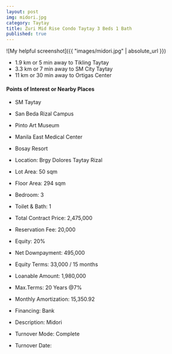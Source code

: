 ```yaml
---
layout: post
img: midori.jpg
category: Taytay
title: Zuri Mid Rise Condo Taytay 3 Beds 1 Bath
published: true
---
```



![My helpful screenshot]({{ "images/midori.jpg" | absolute_url }})

- 1.9 km or 5 min away to Tikling Taytay
- 3.3 km or 7 min away to SM City Taytay
- 11 km or 30 min away to Ortigas Center

<h4>Points of Interest or Nearby Places</h4>

- SM Taytay
- San Beda Rizal Campus
- Pinto Art Museum
- Manila East Medical Center
- Bosay Resort

- Location: Brgy Dolores Taytay Rizal
- Lot Area: 50 sqm
- Floor Area: 294 sqm
- Bedroom: 3
- Toilet & Bath: 1


- Total Contract Price: 2,475,000
- Reservation Fee: 20,000
- Equity: 20%
- Net Downpayment: 495,000
- Equity Terms: 33,000 / 15 months
- Loanable Amount: 1,980,000
- Max.Terms: 20 Years @7%
- Monthly Amortization: 15,350.92
- Financing: Bank

- Description: Midori
- Turnover Mode: Complete
- Turnover Date: 